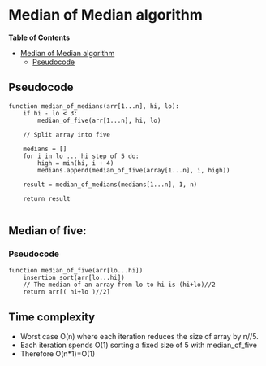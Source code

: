 # Median of Median algorithm
<!-- markdown-toc start - Don't edit this section. Run M-x markdown-toc-refresh-toc -->
**Table of Contents**

- [Median of Median algorithm](#median-of-median-algorithm)
    - [Pseudocode](#pseudocode)

<!-- markdown-toc end -->


## Pseudocode
```
function median_of_medians(arr[1...n], hi, lo):
    if hi - lo < 3:
        median_of_five(arr[1...n], hi, lo)
        
    // Split array into five
    
    medians = []
    for i in lo ... hi step of 5 do:
        high = min(hi, i + 4)
        medians.append(median_of_five(array[1...n], i, high))
        
    result = median_of_medians(medians[1...n], 1, n)

    return result
    
```


## Median of five:
### Pseudocode


```
function median_of_five(arr[lo...hi])
    insertion_sort(arr[lo...hi])
    // The median of an array from lo to hi is (hi+lo)//2
    return arr[( hi+lo )//2]
```

## Time complexity
* Worst case O(n) where each iteration reduces the size of array by n//5.
* Each iteration spends O(1) sorting a fixed size of 5 with median_of_five
* Therefore O(n*1)=O(1)

